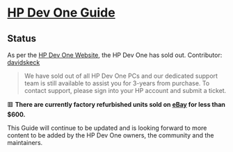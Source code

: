 # [HP Dev One Guide](/)

## Status

As per the [HP Dev One Website](https://hpdevone.com), the HP Dev One has sold out. Contributor: [davidskeck](https://github.com/Bert2Go/HPDevOne/issues/22)

> We have sold out of all HP Dev One PCs and our dedicated support team is still available to assist you for 3-years from purchase. To contact support, please sign into your HP account and submit a ticket.

🟥 **There are currently factory refurbished units sold on [eBay](https://www.ebay.com/itm/295477381703) for less than $600.**

This Guide will continue to be updated and is looking forward to more content to be added by the HP Dev One owners, the community and the maintainers.